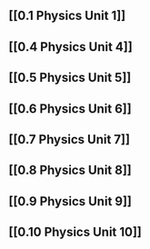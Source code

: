 
## [[0.1 Physics Unit 1]]

## [[0.4 Physics Unit 4]]

## [[0.5 Physics Unit 5]]

## [[0.6 Physics Unit 6]]

## [[0.7 Physics Unit 7]]
## [[0.8 Physics Unit 8]]

## [[0.9 Physics Unit 9]]

## [[0.10 Physics Unit 10]]
